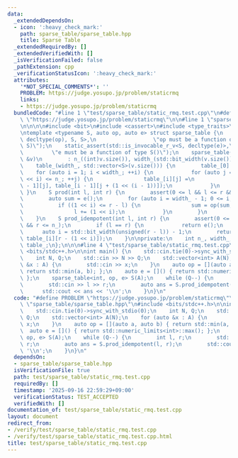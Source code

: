 ```yaml
---
data:
  _extendedDependsOn:
  - icon: ':heavy_check_mark:'
    path: sparse_table/sparse_table.hpp
    title: Sparse Table
  _extendedRequiredBy: []
  _extendedVerifiedWith: []
  _isVerificationFailed: false
  _pathExtension: cpp
  _verificationStatusIcon: ':heavy_check_mark:'
  attributes:
    '*NOT_SPECIAL_COMMENTS*': ''
    PROBLEM: https://judge.yosupo.jp/problem/staticrmq
    links:
    - https://judge.yosupo.jp/problem/staticrmq
  bundledCode: "#line 1 \"test/sparse_table/static_rmq.test.cpp\"\n#define PROBLEM\
    \ \"https://judge.yosupo.jp/problem/staticrmq\"\n\n#line 1 \"sparse_table/sparse_table.hpp\"\
    \n\n\n\n#include <bit>\n#include <cassert>\n#include <type_traits>\n#include <vector>\n\
    \ntemplate <typename S, auto op, auto e> struct sparse_table {\n    static_assert(std::is_invocable_r_v<S,\
    \ decltype(op), S, S>,\n                  \"op must be a function of type S(S,\
    \ S)\");\n    static_assert(std::is_invocable_r_v<S, decltype(e)>,\n         \
    \         \"e must be a function of type S()\");\n    sparse_table(const std::vector<S>\
    \ &v)\n        : n_((int)v.size()), width_(std::bit_width(v.size())),\n      \
    \    table_(width_, std::vector<S>(v.size())) {\n        table_[0] = v;\n    \
    \    for (auto i = 1; i < width_; ++i) {\n            for (auto j = 0; j + (1\
    \ << i) <= n_; ++j) {\n                table_[i][j] =\n                    op(table_[i\
    \ - 1][j], table_[i - 1][j + (1 << (i - 1))]);\n            }\n        }\n   \
    \ }\n    S prod(int l, int r) {\n        assert(0 <= l && l <= r && r <= n_);\n\
    \        auto sum = e();\n        for (auto i = width_ - 1; 0 <= i; --i) {\n \
    \           if ((1 << i) <= r - l) {\n                sum = op(sum, table_[i][l]);\n\
    \                l += (1 << i);\n            }\n        }\n        return sum;\n\
    \    }\n    S prod_idempotent(int l, int r) {\n        assert(0 <= l && l <= r\
    \ && r <= n_);\n        if (l == r) {\n            return e();\n        }\n  \
    \      auto i = std::bit_width(unsigned(r - l)) - 1;\n        return op(table_[i][l],\
    \ table_[i][r - (1 << i)]);\n    }\n\nprivate:\n    int n_, width_;\n    std::vector<std::vector<S>>\
    \ table_;\n};\n\n\n#line 4 \"test/sparse_table/static_rmq.test.cpp\"\n#include\
    \ <bits/stdc++.h>\n\nint main() {\n    std::cin.tie(0)->sync_with_stdio(0);\n\
    \    int N, Q;\n    std::cin >> N >> Q;\n    std::vector<int> A(N);\n    for (auto\
    \ &x : A) {\n        std::cin >> x;\n    }\n    auto op = [](auto a, auto b) {\
    \ return std::min(a, b); };\n    auto e = []() { return std::numeric_limits<int>::max();\
    \ };\n    sparse_table<int, op, e> S(A);\n    while (Q--) {\n        int l, r;\n\
    \        std::cin >> l >> r;\n        auto ans = S.prod_idempotent(l, r);\n  \
    \      std::cout << ans << '\\n';\n    }\n}\n"
  code: "#define PROBLEM \"https://judge.yosupo.jp/problem/staticrmq\"\n\n#include\
    \ \"sparse_table/sparse_table.hpp\"\n#include <bits/stdc++.h>\n\nint main() {\n\
    \    std::cin.tie(0)->sync_with_stdio(0);\n    int N, Q;\n    std::cin >> N >>\
    \ Q;\n    std::vector<int> A(N);\n    for (auto &x : A) {\n        std::cin >>\
    \ x;\n    }\n    auto op = [](auto a, auto b) { return std::min(a, b); };\n  \
    \  auto e = []() { return std::numeric_limits<int>::max(); };\n    sparse_table<int,\
    \ op, e> S(A);\n    while (Q--) {\n        int l, r;\n        std::cin >> l >>\
    \ r;\n        auto ans = S.prod_idempotent(l, r);\n        std::cout << ans <<\
    \ '\\n';\n    }\n}\n"
  dependsOn:
  - sparse_table/sparse_table.hpp
  isVerificationFile: true
  path: test/sparse_table/static_rmq.test.cpp
  requiredBy: []
  timestamp: '2025-09-16 22:59:29+09:00'
  verificationStatus: TEST_ACCEPTED
  verifiedWith: []
documentation_of: test/sparse_table/static_rmq.test.cpp
layout: document
redirect_from:
- /verify/test/sparse_table/static_rmq.test.cpp
- /verify/test/sparse_table/static_rmq.test.cpp.html
title: test/sparse_table/static_rmq.test.cpp
---
```

